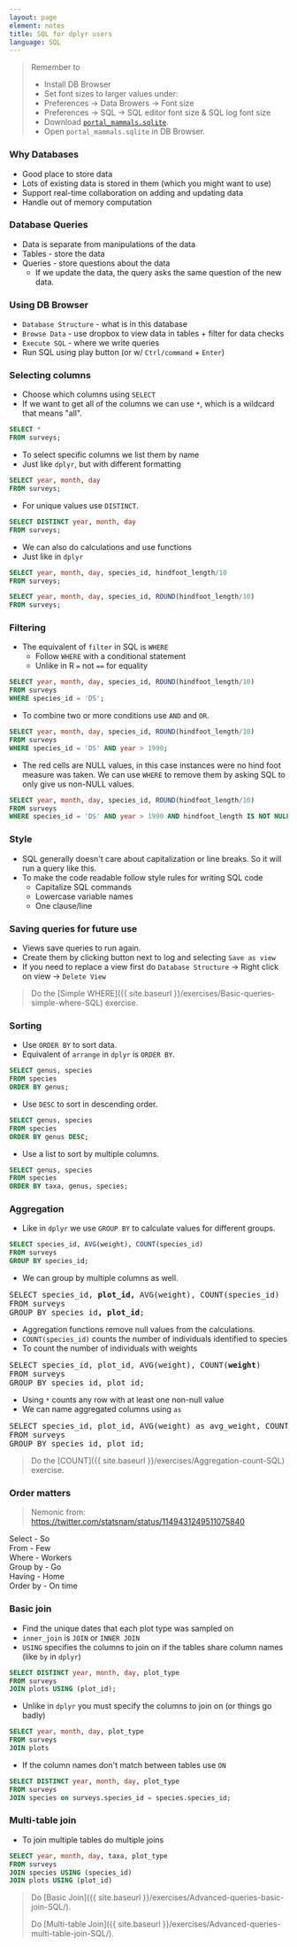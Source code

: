 ```yaml
---
layout: page
element: notes
title: SQL for dplyr users
language: SQL
---
```


> Remember to
>
> * Install DB Browser
> * Set font sizes to larger values under:
> * Preferences -> Data Browers -> Font size
> * Preferences -> SQL -> SQL editor font size & SQL log font size
> * Download [`portal_mammals.sqlite`](https://ndownloader.figshare.com/files/11188550).
> * Open `portal_mammals.sqlite` in DB Browser.

### Why Databases

* Good place to store data
* Lots of existing data is stored in them (which you might want to use)
* Support real-time collaboration on adding and updating data
* Handle out of memory computation

### Database Queries

* Data is separate from manipulations of the data
* Tables - store the data
* Queries - store questions about the data
  * If we update the data, the query asks the same question of the new data.

### Using DB Browser

* `Database Structure` - what is in this database
* `Browse Data` - use dropbox to view data in tables + filter for data checks
* `Execute SQL` - where we write queries
* Run SQL using play button (or w/ `Ctrl/command` + `Enter`)

### Selecting columns

* Choose which columns using `SELECT`
* If we want to get all of the columns we can use `*`, which is a wildcard that
means "all".

```sql
SELECT *
FROM surveys;
```

* To select specific columns we list them by name
* Just like `dplyr`, but with different formatting

```sql
SELECT year, month, day
FROM surveys;
```

* For unique values use `DISTINCT`.

```sql
SELECT DISTINCT year, month, day
FROM surveys;
```

* We can also do calculations and use functions
* Just like in `dplyr`

```sql
SELECT year, month, day, species_id, hindfoot_length/10
FROM surveys;
```

```sql
SELECT year, month, day, species_id, ROUND(hindfoot_length/10)
FROM surveys;
```

### Filtering

* The equivalent of `filter` in SQL is `WHERE`
  * Follow `WHERE` with a conditional statement
  * Unlike in R `=` not `==` for equality

```sql
SELECT year, month, day, species_id, ROUND(hindfoot_length/10)
FROM surveys
WHERE species_id = 'DS';
```

* To combine two or more conditions use `AND` and `OR`.

```sql
SELECT year, month, day, species_id, ROUND(hindfoot_length/10)
FROM surveys
WHERE species_id = 'DS' AND year > 1990;
```

* The red cells are NULL values, in this case instances were no hind foot
  measure was taken. We can use `WHERE` to remove them by asking SQL to only
  give us non-NULL values.

```sql
SELECT year, month, day, species_id, ROUND(hindfoot_length/10)
FROM surveys
WHERE species_id = 'DS' AND year > 1990 AND hindfoot_length IS NOT NULL;
```

### Style

* SQL generally doesn't care about capitalization or line breaks. So it will run
a query like this.
* To make the code readable follow style rules for writing SQL code
  * Capitalize SQL commands
  * Lowercase variable names
  * One clause/line

### Saving queries for future use

* Views save queries to run again.
* Create them by clicking button next to log and selecting `Save as view`
* If you need to replace a view first do `Database Structure` -> Right click on view -> `Delete View`

> Do the [Simple WHERE]({{ site.baseurl }}/exercises/Basic-queries-simple-where-SQL) exercise.

### Sorting

* Use `ORDER BY` to sort data.
* Equivalent of `arrange` in `dplyr` is `ORDER BY`.

```sql
SELECT genus, species
FROM species
ORDER BY genus;
```

* Use `DESC` to sort in descending order.

```sql
SELECT genus, species
FROM species
ORDER BY genus DESC;
```

* Use a list to sort by multiple columns.

```sql
SELECT genus, species
FROM species
ORDER BY taxa, genus, species;
```

### Aggregation

* Like in `dplyr` we use `GROUP BY` to calculate values for different groups.

```sql
SELECT species_id, AVG(weight), COUNT(species_id)
FROM surveys
GROUP BY species_id;
```

* We can group by multiple columns as well.

<pre>
SELECT species_id, <b>plot_id,</b> AVG(weight), COUNT(species_id)
FROM surveys
GROUP BY species_id<b>, plot_id</b>;
</pre>

* Aggregation functions remove null values from the calculations.
* `COUNT(species_id)` counts the number of individuals identified to species
* To count the number of individuals with weights

<pre>
SELECT species_id, plot_id, AVG(weight), COUNT(<b>weight</b>)
FROM surveys
GROUP BY species_id, plot_id;
</pre>

* Using `*` counts any row with at least one non-null value
* We can name aggregated columns using `as`

<pre>
SELECT species_id, plot_id, AVG(weight) as avg_weight, COUNT(weight) as num_indiv
FROM surveys
GROUP BY species_id, plot_id;
</pre>

> Do the [COUNT]({{ site.baseurl }}/exercises/Aggregation-count-SQL) exercise.

### Order matters

> Nemonic from: https://twitter.com/statsnam/status/1149431249511075840

Select - So  
From - Few  
Where - Workers  
Group by - Go  
Having - Home  
Order by - On time

### Basic join

* Find the unique dates that each plot type was sampled on
* `inner_join` is `JOIN` or `INNER JOIN`
* `USING` specifies the columns to join on if the tables share column names (like `by` in `dplyr`)

```sql
SELECT DISTINCT year, month, day, plot_type 
FROM surveys
JOIN plots USING (plot_id);
```

* Unlike in `dplyr` you must specify the columns to join on (or things go badly)

```sql
SELECT year, month, day, plot_type
FROM surveys
JOIN plots
```

* If the column names don't match between tables use `ON`

```sql
SELECT DISTINCT year, month, day, plot_type
FROM surveys
JOIN species on surveys.species_id = species.species_id;
```

### Multi-table join

* To join multiple tables do multiple joins

```sql
SELECT year, month, day, taxa, plot_type
FROM surveys
JOIN species USING (species_id)
JOIN plots USING (plot_id)
```

> Do [Basic Join]({{ site.baseurl }}/exercises/Advanced-queries-basic-join-SQL/).
>
> Do [Multi-table Join]({{ site.baseurl }}/exercises/Advanced-queries-multi-table-join-SQL/).

